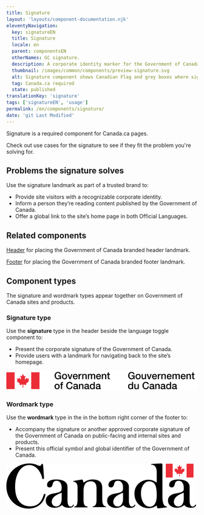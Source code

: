 ```yaml
---
title: Signature
layout: 'layouts/component-documentation.njk'
eleventyNavigation:
  key: signatureEN
  title: Signature
  locale: en
  parent: componentsEN
  otherNames: GC signature.
  description: A corporate identity marker for the Government of Canada.
  thumbnail: /images/common/components/preview-signature.svg
  alt: Signature component shows Canadian Flag and grey boxes where signature text would be.
  tag: Canada.ca required
  state: published
translationKey: 'signature'
tags: ['signatureEN', 'usage']
permalink: /en/components/signature/
date: 'git Last Modified'
---
```

Signature is a required component for Canada.ca pages.

Check out use cases for the signature to see if they fit the problem you're solving for.

## Problems the signature solves

Use the signature landmark as part of a trusted brand to:

- Provide site visitors with a recognizable corporate identity.
- Inform a person they’re reading content published by the Government of Canada.
- Offer a global link to the site’s home page in both Official Languages.

<article class="bg-full-width bg-primary text-light pt-600 pb-300 my-600">
  <h2 class="mt-0">Related components</h2>

<a href="{{ links.header }}" class="link-light">Header</a> for placing the Government of Canada branded header landmark.

<a href="{{ links.footer }}" class="link-light">Footer</a> for placing the Government of Canada branded footer landmark.

</article>

## Component types

The signature and wordmark types appear together on Government of Canada sites and products.

### Signature type

Use the **signature** type in the header beside the language toggle component to:

- Present the corporate signature of the Government of Canada.
- Provide users with a landmark for navigating back to the site’s homepage.

<img class="b-sm b-default p-300" src="/images/en/components/example/example-signature-signature-type-en.svg" alt="The Government of Canada signature. The signature includes the red Canada flag, followed by the text “Government of Canada / Gouvernement du Canada”." />

### Wordmark type

Use the **wordmark** type in the in the bottom right corner of the footer to:

- Accompany the signature or another approved corporate signature of the Government of Canada on public-facing and internal sites and products.
- Present this official symbol and global identifier of the Government of Canada.

<img class="b-sm b-default p-300" src="/images/en/components/example/example-signature-wordmark-type-en.svg" alt="The Canada Wordmark. The wordmark includes the word “Canada” with a red Canada flag just above the final “a”." />

